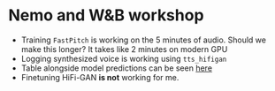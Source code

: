 # Nemo and W&B workshop

- Training `FastPitch` is working on the 5 minutes of audio. Should we make this longer? It takes like 2 minutes on modern GPU
- Logging synthesized voice is working using `tts_hifigan`
- Table alongside model predictions can be seen [here](https://wandb.ai/capecape/nemo?workspace=user-capecape)
- Finetuning HiFi-GAN **is not** working for me.